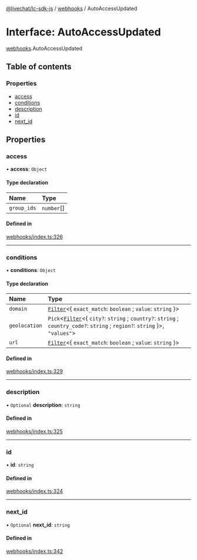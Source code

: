 [@livechat/lc-sdk-js](../README.md) / [webhooks](../modules/webhooks.md) / AutoAccessUpdated

# Interface: AutoAccessUpdated

[webhooks](../modules/webhooks.md).AutoAccessUpdated

## Table of contents

### Properties

- [access](webhooks.AutoAccessUpdated.md#access)
- [conditions](webhooks.AutoAccessUpdated.md#conditions)
- [description](webhooks.AutoAccessUpdated.md#description)
- [id](webhooks.AutoAccessUpdated.md#id)
- [next\_id](webhooks.AutoAccessUpdated.md#next_id)

## Properties

### access

• **access**: `Object`

#### Type declaration

| Name | Type |
| :------ | :------ |
| `group_ids` | `number`[] |

#### Defined in

[webhooks/index.ts:326](https://github.com/livechat/lc-sdk-js/blob/4da1eb6/src/webhooks/index.ts#L326)

___

### conditions

• **conditions**: `Object`

#### Type declaration

| Name | Type |
| :------ | :------ |
| `domain` | [`Filter`](objects.Filter.md)<{ `exact_match`: `boolean` ; `value`: `string`  }\> |
| `geolocation` | `Pick`<[`Filter`](objects.Filter.md)<{ `city?`: `string` ; `country?`: `string` ; `country_code?`: `string` ; `region?`: `string`  }\>, ``"values"``\> |
| `url` | [`Filter`](objects.Filter.md)<{ `exact_match`: `boolean` ; `value`: `string`  }\> |

#### Defined in

[webhooks/index.ts:329](https://github.com/livechat/lc-sdk-js/blob/4da1eb6/src/webhooks/index.ts#L329)

___

### description

• `Optional` **description**: `string`

#### Defined in

[webhooks/index.ts:325](https://github.com/livechat/lc-sdk-js/blob/4da1eb6/src/webhooks/index.ts#L325)

___

### id

• **id**: `string`

#### Defined in

[webhooks/index.ts:324](https://github.com/livechat/lc-sdk-js/blob/4da1eb6/src/webhooks/index.ts#L324)

___

### next\_id

• `Optional` **next\_id**: `string`

#### Defined in

[webhooks/index.ts:342](https://github.com/livechat/lc-sdk-js/blob/4da1eb6/src/webhooks/index.ts#L342)
